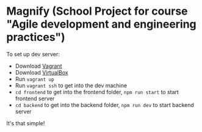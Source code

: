 # Magnify (School Project for course "Agile development and engineering practices")

To set up dev server:

* Download [Vagrant](https://vagrantup.com)
* Download [VirtualBox](https://www.virtualbox.org/wiki/Downloads)
* Run `vagrant up`
* Run `vagrant ssh` to get into the dev machine
* `cd frontend` to get into the frontend folder, `npm run start` to start frontend server
* `cd backend` to get into the backend folder, `npm run dev` to start backend server

It's that simple!
